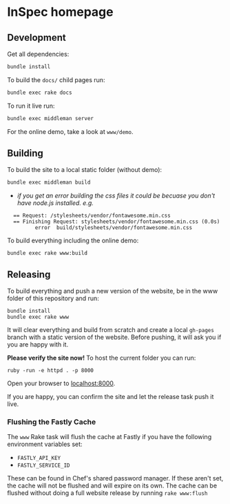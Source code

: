 # InSpec homepage

## Development

Get all dependencies:

```bash
bundle install
```

To build the `docs/` child pages run:

```bash
bundle exec rake docs
```

To run it live run:

```bash
bundle exec middleman server
```

For the online demo, take a look at `www/demo`.

## Building

To build the site to a local static folder (without demo):

```bash
bundle exec middleman build
```
* _if you get an error building the css files it could be becuase you don't have node.js installed. e.g._ 
```
  == Request: /stylesheets/vendor/fontawesome.min.css
  == Finishing Request: stylesheets/vendor/fontawesome.min.css (0.0s)
         error  build/stylesheets/vendor/fontawesome.min.css
```

To build everything including the online demo:

```
bundle exec rake www:build
```

## Releasing

To build everything and push a new version of the website, be in the www folder of this repository and run:

```
bundle install
bundle exec rake www
```

It will clear everything and build from scratch and create a local `gh-pages` branch with a static version of the website.
Before pushing, it will ask you if you are happy with it.

**Please verify the site now!** To host the current folder you can run:

```
ruby -run -e httpd . -p 8000
```

Open your browser to [localhost:8000](http://localhost:8000).

If you are happy, you can confirm the site and let the release task push it live.

### Flushing the Fastly Cache

The `www` Rake task will flush the cache at Fastly if you have the following environment variables set:

 * `FASTLY_API_KEY`
 * `FASTLY_SERVICE_ID`

These can be found in Chef's shared password manager. If these aren't set, the cache will not be flushed and will expire on its own. The cache can be flushed without doing a full website release by running `rake www:flush`
